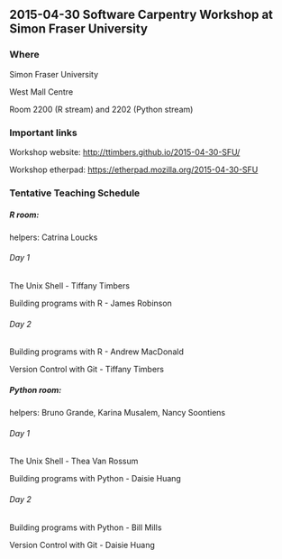 ## 2015-04-30 Software Carpentry Workshop at Simon Fraser University

### Where
Simon Fraser University

West Mall Centre
 
Room 2200 (R stream) and 2202 (Python stream) 

### Important links

Workshop website: http://ttimbers.github.io/2015-04-30-SFU/

Workshop etherpad: https://etherpad.mozilla.org/2015-04-30-SFU

### Tentative Teaching Schedule

##### R room:
helpers: Catrina Loucks

###### Day 1
The Unix Shell  - Tiffany Timbers	

Building programs with R - James Robinson

###### Day 2
Building programs with R  - Andrew MacDonald

Version Control with Git - Tiffany Timbers




##### Python room:
helpers: Bruno Grande, Karina Musalem, Nancy Soontiens

###### Day 1

The Unix Shell  - Thea Van Rossum

Building programs with Python - Daisie Huang

###### Day 2
Building programs with Python - Bill Mills

Version Control with Git - Daisie Huang

